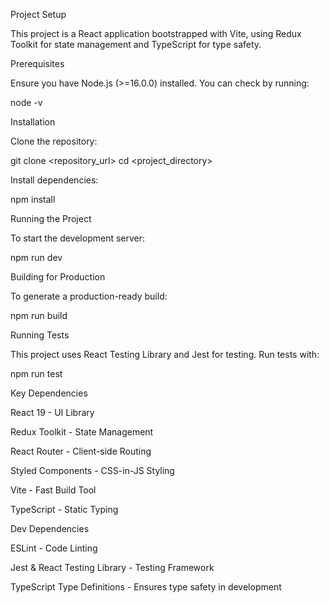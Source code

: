 Project Setup

This project is a React application bootstrapped with Vite, using Redux Toolkit for state management and TypeScript for type safety.

Prerequisites

Ensure you have Node.js (>=16.0.0) installed. You can check by running:

node -v

Installation

Clone the repository:

git clone <repository_url>
cd <project_directory>

Install dependencies:

npm install

Running the Project

To start the development server:

npm run dev

Building for Production

To generate a production-ready build:

npm run build

Running Tests

This project uses React Testing Library and Jest for testing. Run tests with:

npm run test

Key Dependencies

React 19 - UI Library

Redux Toolkit - State Management

React Router - Client-side Routing

Styled Components - CSS-in-JS Styling

Vite - Fast Build Tool

TypeScript - Static Typing

Dev Dependencies

ESLint - Code Linting

Jest & React Testing Library - Testing Framework

TypeScript Type Definitions - Ensures type safety in development
